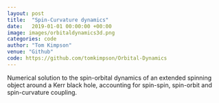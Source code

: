 ```yaml
---
layout: post
title:  "Spin-Curvature dynamics"
date:   2019-01-01 00:00:00 +00:00
image: images/orbitaldynamics3d.png
categories: code
author: "Tom Kimpson"
venue: "Github"
code: https://github.com/tomkimpson/Orbital-Dynamics
---
```

Numerical solution to the spin-orbital dynamics of an extended spinning object around a Kerr black hole, accounting for spin-spin, spin-orbit and spin-curvature coupling.
